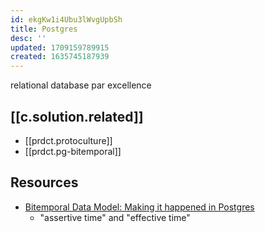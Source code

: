```yaml
---
id: ekgKw1i4Ubu3lWvgUpbSh
title: Postgres
desc: ''
updated: 1709159789915
created: 1635745187939
---
```




relational database par excellence

## [[c.solution.related]]

- [[prdct.protoculture]]
- [[prdct.pg-bitemporal]]

## Resources

- [Bitemporal Data Model: Making it happened in Postgres](https://www.youtube.com/watch?v=MGSdq6EYaKk)
  - "assertive time" and "effective time"